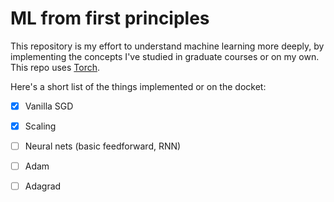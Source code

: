# ML from first principles

This repository is my effort to understand machine learning more deeply, by implementing
the concepts I've studied in graduate courses or on my own. This repo uses
[Torch](http://torch.ch).

Here's a short list of the things implemented or on the docket:

- [x] Vanilla SGD
- [x] Scaling
- [ ] Neural nets (basic feedforward, RNN)
- [ ] Adam
- [ ] Adagrad

